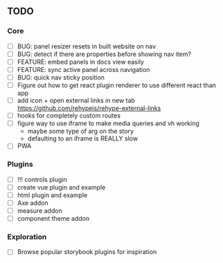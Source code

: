 ## TODO

### Core

- [ ] BUG: panel resizer resets in built website on nav
- [ ] BUG: detect if there are properties before showing nav item?
- [ ] FEATURE: embed panels in docs view easily
- [ ] FEATURE: sync active panel across navigation
- [ ] BUG: quick nav sticky position
- [ ] Figure out how to get react plugin renderer to use different react than app
- [ ] add icon + open external links in new tab https://github.com/rehypejs/rehype-external-links
- [ ] hooks for completely custom routes
- [ ] figure way to use iframe to make media queries and vh working
  - maybe some type of arg on the story
  - defaulting to an iframe is REALLY slow
- [ ] PWA

### Plugins

- [ ] !!! controls plugin
- [ ] create vue plugin and example
- [ ] html plugin and example
- [ ] Axe addon
- [ ] measure addon
- [ ] component theme addon

### Exploration

- [ ] Browse popular storybook plugins for inspiration
